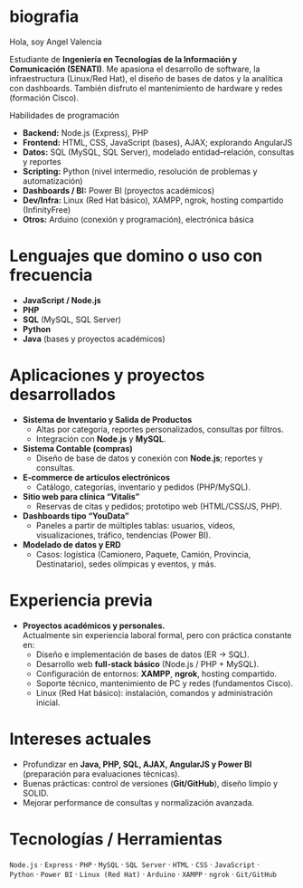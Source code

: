 # biografia

Hola, soy Angel Valencia

Estudiante de **Ingeniería en Tecnologías de la Información y Comunicación (SENATI)**. Me apasiona el desarrollo de software, la infraestructura (Linux/Red Hat), el diseño de bases de datos y la analítica con dashboards. También disfruto el mantenimiento de hardware y redes (formación Cisco).

Habilidades de programación
- **Backend:** Node.js (Express), PHP
- **Frontend:** HTML, CSS, JavaScript (bases), AJAX; explorando AngularJS
- **Datos:** SQL (MySQL, SQL Server), modelado entidad–relación, consultas y reportes
- **Scripting:** Python (nivel intermedio, resolución de problemas y automatización)
- **Dashboards / BI:** Power BI (proyectos académicos)
- **Dev/Infra:** Linux (Red Hat básico), XAMPP, ngrok, hosting compartido (InfinityFree)
- **Otros:** Arduino (conexión y programación), electrónica básica

# Lenguajes que domino o uso con frecuencia
- **JavaScript / Node.js**
- **PHP**
- **SQL** (MySQL, SQL Server)
- **Python**
- **Java** (bases y proyectos académicos)

# Aplicaciones y proyectos desarrollados
- **Sistema de Inventario y Salida de Productos**  
  - Altas por categoría, reportes personalizados, consultas por filtros.
  - Integración con **Node.js** y **MySQL**.
- **Sistema Contable (compras)**  
  - Diseño de base de datos y conexión con **Node.js**; reportes y consultas.
- **E-commerce de artículos electrónicos**  
  - Catálogo, categorías, inventario y pedidos (PHP/MySQL).
- **Sitio web para clínica “Vitalis”**  
  - Reservas de citas y pedidos; prototipo web (HTML/CSS/JS, PHP).
- **Dashboards tipo “YouData”**  
  - Paneles a partir de múltiples tablas: usuarios, videos, visualizaciones, tráfico, tendencias (Power BI).
- **Modelado de datos y ERD**  
  - Casos: logística (Camionero, Paquete, Camión, Provincia, Destinatario), sedes olímpicas y eventos, y más.

# Experiencia previa
- **Proyectos académicos y personales.**  
  Actualmente sin experiencia laboral formal, pero con práctica constante en:
  - Diseño e implementación de bases de datos (ER → SQL).
  - Desarrollo web **full-stack básico** (Node.js / PHP + MySQL).
  - Configuración de entornos: **XAMPP**, **ngrok**, hosting compartido.
  - Soporte técnico, mantenimiento de PC y redes (fundamentos Cisco).
  - Linux (Red Hat básico): instalación, comandos y administración inicial.

# Intereses actuales
- Profundizar en **Java, PHP, SQL, AJAX, AngularJS y Power BI** (preparación para evaluaciones técnicas).
- Buenas prácticas: control de versiones (**Git/GitHub**), diseño limpio y SOLID.
- Mejorar performance de consultas y normalización avanzada.

# Tecnologías / Herramientas
`Node.js` · `Express` · `PHP` · `MySQL` · `SQL Server` · `HTML` · `CSS` · `JavaScript` ·  
`Python` · `Power BI` · `Linux (Red Hat)` · `Arduino` · `XAMPP` · `ngrok` · `Git/GitHub`
